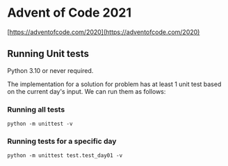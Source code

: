 # Advent of Code 2021

[https://adventofcode.com/2020](https://adventofcode.com/2020)

## Running Unit tests

Python 3.10 or never required.

The implementation for a solution for problem has at least 1 unit test based on the current day's input. We can run them as follows:

### Running all tests

```shell
python -m unittest -v
```

### Running tests for a specific day

```shell
python -m unittest test.test_day01 -v
```